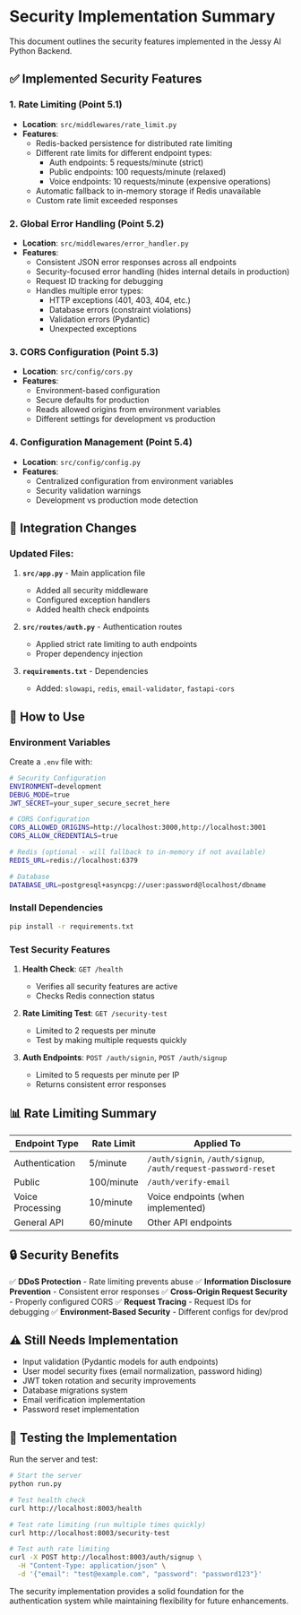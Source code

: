 # Security Implementation Summary

This document outlines the security features implemented in the Jessy AI Python Backend.

## ✅ Implemented Security Features

### 1. Rate Limiting (Point 5.1)
- **Location**: `src/middlewares/rate_limit.py`
- **Features**:
  - Redis-backed persistence for distributed rate limiting
  - Different rate limits for different endpoint types:
    - Auth endpoints: 5 requests/minute (strict)
    - Public endpoints: 100 requests/minute (relaxed)
    - Voice endpoints: 10 requests/minute (expensive operations)
  - Automatic fallback to in-memory storage if Redis unavailable
  - Custom rate limit exceeded responses

### 2. Global Error Handling (Point 5.2)
- **Location**: `src/middlewares/error_handler.py`
- **Features**:
  - Consistent JSON error responses across all endpoints
  - Security-focused error handling (hides internal details in production)
  - Request ID tracking for debugging
  - Handles multiple error types:
    - HTTP exceptions (401, 403, 404, etc.)
    - Database errors (constraint violations)
    - Validation errors (Pydantic)
    - Unexpected exceptions

### 3. CORS Configuration (Point 5.3)
- **Location**: `src/config/cors.py`
- **Features**:
  - Environment-based configuration
  - Secure defaults for production
  - Reads allowed origins from environment variables
  - Different settings for development vs production

### 4. Configuration Management (Point 5.4)
- **Location**: `src/config/config.py`
- **Features**:
  - Centralized configuration from environment variables
  - Security validation warnings
  - Development vs production mode detection

## 🔧 Integration Changes

### Updated Files:

1. **`src/app.py`** - Main application file
   - Added all security middleware
   - Configured exception handlers
   - Added health check endpoints

2. **`src/routes/auth.py`** - Authentication routes
   - Applied strict rate limiting to auth endpoints
   - Proper dependency injection

3. **`requirements.txt`** - Dependencies
   - Added: `slowapi`, `redis`, `email-validator`, `fastapi-cors`

## 🚀 How to Use

### Environment Variables
Create a `.env` file with:
```bash
# Security Configuration
ENVIRONMENT=development
DEBUG_MODE=true
JWT_SECRET=your_super_secure_secret_here

# CORS Configuration
CORS_ALLOWED_ORIGINS=http://localhost:3000,http://localhost:3001
CORS_ALLOW_CREDENTIALS=true

# Redis (optional - will fallback to in-memory if not available)
REDIS_URL=redis://localhost:6379

# Database
DATABASE_URL=postgresql+asyncpg://user:password@localhost/dbname
```

### Install Dependencies
```bash
pip install -r requirements.txt
```

### Test Security Features

1. **Health Check**: `GET /health`
   - Verifies all security features are active
   - Checks Redis connection status

2. **Rate Limiting Test**: `GET /security-test`
   - Limited to 2 requests per minute
   - Test by making multiple requests quickly

3. **Auth Endpoints**: `POST /auth/signin`, `POST /auth/signup`
   - Limited to 5 requests per minute per IP
   - Returns consistent error responses

## 📊 Rate Limiting Summary

| Endpoint Type | Rate Limit | Applied To |
|---------------|------------|------------|
| Authentication | 5/minute | `/auth/signin`, `/auth/signup`, `/auth/request-password-reset` |
| Public | 100/minute | `/auth/verify-email` |
| Voice Processing | 10/minute | Voice endpoints (when implemented) |
| General API | 60/minute | Other API endpoints |

## 🔒 Security Benefits

✅ **DDoS Protection** - Rate limiting prevents abuse
✅ **Information Disclosure Prevention** - Consistent error responses
✅ **Cross-Origin Request Security** - Properly configured CORS
✅ **Request Tracing** - Request IDs for debugging
✅ **Environment-Based Security** - Different configs for dev/prod

## ⚠️ Still Needs Implementation

- Input validation (Pydantic models for auth endpoints)
- User model security fixes (email normalization, password hiding)
- JWT token rotation and security improvements
- Database migrations system
- Email verification implementation
- Password reset implementation

## 🧪 Testing the Implementation

Run the server and test:
```bash
# Start the server
python run.py

# Test health check
curl http://localhost:8003/health

# Test rate limiting (run multiple times quickly)
curl http://localhost:8003/security-test

# Test auth rate limiting
curl -X POST http://localhost:8003/auth/signup \
  -H "Content-Type: application/json" \
  -d '{"email": "test@example.com", "password": "password123"}'
```

The security implementation provides a solid foundation for the authentication system while maintaining flexibility for future enhancements.
